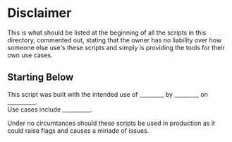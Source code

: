 # Disclaimer  

This is what should be listed at the beginning of all the scripts in this directory, commented out, stating that the owner has no liability over how someone else use's these scripts and simply is providing the tools for their own use cases.  

## Starting Below  

This script was built with the intended use of ________, by ________, on __________.  
Use cases include __________.

Under no circumtances should these scripts be used in production as it could raise flags and causes a miriade of issues.  
